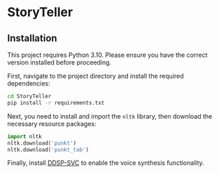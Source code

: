 # StoryTeller

## Installation

This project requires Python 3.10. Please ensure you have the correct version installed before proceeding.

First, navigate to the project directory and install the required dependencies:

```bash
cd StoryTeller
pip install -r requirements.txt
```

Next, you need to install and import the `nltk` library, then download the necessary resource packages:

```python
import nltk
nltk.download('punkt')
nltk.download('punkt_tab')
```

Finally, install [DDSP-SVC](https://github.com/yxlllc/DDSP-SVC) to enable the voice synthesis functionality.